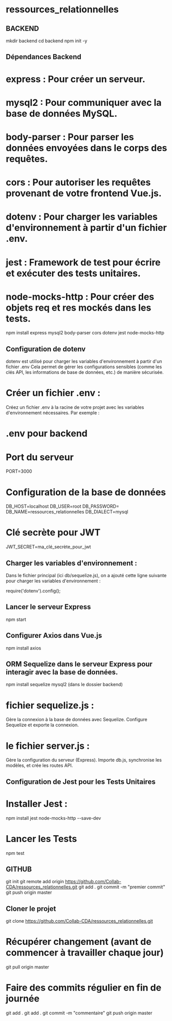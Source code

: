 # ressources_relationnelles

## BACKEND
mkdir backend
cd backend
npm init -y

## Dépendances Backend
# express : Pour créer un serveur.
# mysql2 : Pour communiquer avec la base de données MySQL.
# body-parser : Pour parser les données envoyées dans le corps des requêtes.
# cors : Pour autoriser les requêtes provenant de votre frontend Vue.js.
# dotenv : Pour charger les variables d'environnement à partir d'un fichier .env.
# jest : Framework de test pour écrire et exécuter des tests unitaires.
# node-mocks-http : Pour créer des objets req et res mockés dans les tests.
npm install express mysql2 body-parser cors dotenv jest node-mocks-http

## Configuration de dotenv
dotenv est utilisé pour charger les variables d'environnement à partir d'un fichier .env
Cela permet de gérer les configurations sensibles (comme les clés API, les informations de base de données, etc.) de manière sécurisée.

# Créer un fichier .env :
Créez un fichier .env à la racine de votre projet avec les variables d'environnement nécessaires. 
Par exemple :

# .env pour backend

# Port du serveur
PORT=3000

# Configuration de la base de données
DB_HOST=localhost
DB_USER=root
DB_PASSWORD=
DB_NAME=ressources_relationnelles
DB_DIALECT=mysql

# Clé secrète pour JWT
JWT_SECRET=ma_clé_secrète_pour_jwt

## Charger les variables d'environnement :
Dans le fichier principal (ici db/sequelize.js), on a ajouté cette ligne suivante pour charger les variables d'environnement :

require('dotenv').config();


## Lancer le serveur Express
npm start

## Configurer Axios dans Vue.js
npm install axios

## ORM Sequelize dans le serveur Express pour interagir avec la base de données.
npm install sequelize mysql2 (dans le dossier backend)

# fichier sequelize.js : 
Gère la connexion à la base de données avec Sequelize.
Configure Sequelize et exporte la connexion.

# le fichier server.js : 
Gère la configuration du serveur (Express).
Importe db.js, synchronise les modèles, et crée les routes API.

## Configuration de Jest pour les Tests Unitaires
# Installer Jest :
npm install jest node-mocks-http --save-dev

# Lancer les Tests
npm test



## GITHUB
git init
git remote add origin https://github.com/Collab-CDA/ressources_relationnelles.git
git add .
git commit -m "premier commit"
git push origin master

## Cloner le projet
git clone https://github.com/Collab-CDA/ressources_relationnelles.git

# Récupérer changement (avant de commencer à travailler chaque jour)
git pull origin master

# Faire des commits régulier en fin de journée
git add .
git add .
git commit -m "commentaire"
git push origin master